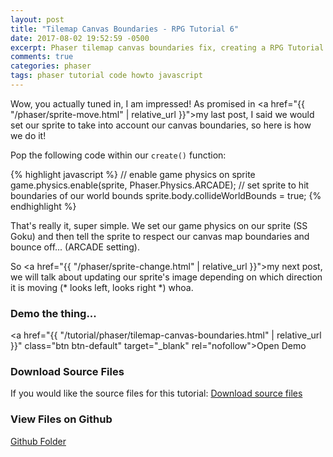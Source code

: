 ```yaml
---
layout: post
title: "Tilemap Canvas Boundaries - RPG Tutorial 6"
date: 2017-08-02 19:52:59 -0500
excerpt: Phaser tilemap canvas boundaries fix, creating a RPG Tutorial 6
comments: true
categories: phaser
tags: phaser tutorial code howto javascript
---
```


Wow, you actually tuned in, I am impressed! As promised in <a href="{{ "/phaser/sprite-move.html" | relative_url }}">my last post</a>, I said we would set our sprite to take into account our canvas boundaries, so here is how we do it!

Pop the following code within our `create()` function:

{% highlight javascript %}
// enable game physics on sprite
game.physics.enable(sprite, Phaser.Physics.ARCADE);
// set sprite to hit boundaries of our world bounds
sprite.body.collideWorldBounds = true;
{% endhighlight %}

That's really it, super simple. We set our game physics on our sprite (SS Goku) and then tell the sprite to respect our canvas map boundaries and bounce off... (ARCADE setting).

So <a href="{{ "/phaser/sprite-change.html" | relative_url }}">my next post</a>, we will talk about updating our sprite's image depending on which direction it is moving (* looks left, looks right *) whoa.

### Demo the thing...
<a href="{{ "/tutorial/phaser/tilemap-canvas-boundaries.html" | relative_url }}" class="btn btn-default" target="_blank" rel="nofollow">Open Demo</a>  

### Download Source Files
If you would like the source files for this tutorial: <a href="/assets/downloads/phaser/tilemap-canvas-boundaries-tutorial_blog.calebnance.com.zip" class="btn btn-default" download>Download source files</a>

### View Files on Github
<a href="https://github.com/calebnance/blog-calebnance_phaser-tutorials/tree/master/6-tilemap-boundaries" class="btn btn-default">Github Folder</a>

